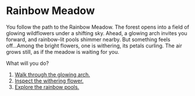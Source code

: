 # Rainbow Meadow

You follow the path to the Rainbow Meadow. The forest opens into a field of glowing wildflowers under a shifting sky. Ahead, a glowing arch invites you forward, and rainbow-lit pools shimmer nearby.
But something feels off...Among the bright flowers, one is withering, its petals curling. The air grows still, as if the meadow is waiting for you.

What will you do?

1. [Walk through the glowing arch.](path-arch.md)
2. [Inspect the withering flower.](path-flower.md)
3. [Explore the rainbow pools.](path-pool.md)